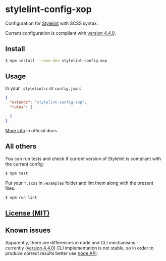 # stylelint-config-xop

Configuration for [Stylelint](https://github.com/stylelint/stylelint) with SCSS syntax.

Current configuration is compliant with [version 4.4.0](https://github.com/stylelint/stylelint/releases/tag/4.4.0).


## Install

```bash
$ npm install --save-dev stylelint-config-xop
```


## Usage

In your `.stylelintrc` or `config.json`:

```json
{
  "extends": "stylelint-config-xop",
  "rules": {

  }
}
```

[More info](https://github.com/stylelint/stylelint/blob/master/docs/user-guide/configuration.md) in official docs.


## All others

You can run tests and check if current version of Stylelint is compliant with the current config:

```bash
$ npm test
```

Put your `*.scss` in `/examples` folder and lint them along with the present files:

```bash
$ npm run lint
```


## [License (MIT)](LICENSE)


## Known issues

Apparently, there are differences in node and CLI mechanisms -  
currently ([version 4.4.0](https://github.com/stylelint/stylelint/releases/tag/4.4.0)) CLI implementation is not stable, so in order to produce correct results better use [node API](https://github.com/stylelint/stylelint/blob/master/docs/user-guide/node-api.md).
